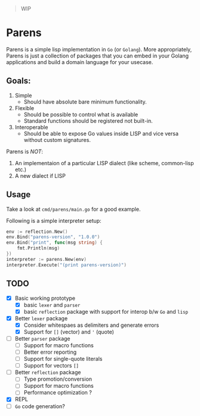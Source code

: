 > WIP

# Parens

Parens is a simple lisp implementation in `Go` (or `Golang`).
More appropriately, Parens is just a collection of packages that
you can embed in your Golang applications and build a domain language
for your usecase.

## Goals:

1. Simple
    - Should have absolute bare minimum functionality.
2. Flexible
    - Should be possible to control what is available
    - Standard functions should be registered not built-in.
3. Interoperable
    - Should be able to expose Go values inside LISP and vice versa without custom signatures.


Parens is *NOT*:

1. An implementaion of a particular LISP dialect (like scheme, common-lisp etc.)
2. A new dialect if LISP


## Usage

Take a look at `cmd/parens/main.go` for a good example.

Following is a simple interpreter setup:

```go
env := reflection.New()
env.Bind("parens-version", "1.0.0")
env.Bind("print", func(msg string) {
	fmt.Println(msg)
})
interpreter := parens.New(env)
interpreter.Execute("(print parens-version)")
```

## TODO

- [x] Basic working prototype
    - [x] basic `lexer` and `parser`
    - [x] basic `reflection` package with support for interop b/w `Go` and `lisp`
- [x] Better `lexer` package
    - [x] Consider whitespaes as delimiters and generate errors
    - [x] Support for `[]` (vector) and `'` (quote)
- [ ] Better `parser` package
    - [ ] Support for macro functions
    - [ ] Better error reporting
    - [ ] Support for single-quote literals
    - [ ] Support for vectors `[]`
- [ ] Better `reflection` package
    - [ ] Type promotion/conversion
    - [ ] Support for macro functions
    - [ ] Performance optimization ?
- [x] REPL
- [ ] `Go` code generation?
